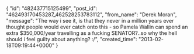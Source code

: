  {
   "id": "482437715125499",
   "post_id": "462493170453287_462528253783112",
   "from_name": "Derek Moran",
   "message": "The way i see it, is that they never in a million years ever thought people would ever catch onto this - so Pamela Wallin can spend an extra $350,000/year travelling as a fucking SENATOR?..so why the hell should i feel guilty about anything? :/",
   "created_time": "2013-02-18T09:19:44+0000"
 }
